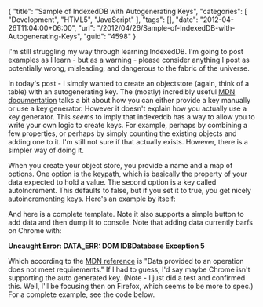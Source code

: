 {
	"title": "Sample of IndexedDB with Autogenerating Keys",
	"categories": [
		"Development",
		"HTML5",
		"JavaScript"
	],
	"tags": [],
	"date": "2012-04-26T11:04:00+06:00",
	"url": "/2012/04/26/Sample-of-IndexedDB-with-Autogenerating-Keys",
	"guid": "4598"
}

I'm still struggling my way through learning IndexedDB. I'm going to post examples as I learn - but as a warning - please consider anything I post as potentially wrong, misleading, and dangerous to the fabric of the universe.

In today's post - I simply wanted to create an objectstore (again, think of a table) with an autogenerating key. The (mostly) incredibly useful <a href="https://developer.mozilla.org/en/IndexedDB/Using_IndexedDB">MDN documentation</a> talks a bit about how you can either provide a key manually or use a key generator. However it doesn't explain how you actually use a key generator. This <i>seems</i> to imply that indexeddb has a way to allow you to write your own logic to create keys. For example, perhaps by combining a few properties, or perhaps by simply counting the existing objects and adding one to it. I'm still not sure if that actually exists. However, there is a simpler way of doing it. 

When you create your object store, you provide a name and a map of options. One option is the keypath, which is basically the property of your data expected to hold a value. The second option is a key called autoIncrement. This defaults to false, but if you set it to true, you get nicely autoincrementing keys. Here's an example by itself:

<script src="https://gist.github.com/2499947.js?file=gistfile1.js"></script>

And here is a complete template. Note it also supports a simple button to add data and then dump it to console. Note that adding data currently barfs on Chrome with:

<b>Uncaught Error: DATA_ERR: DOM IDBDatabase Exception 5</b>

Which according to the <a href="https://developer.mozilla.org/en/IndexedDB/IDBDatabaseException">MDN reference</a> is "Data provided to an operation does not meet requirements." If I had to guess, I'd say maybe Chrome isn't supporting the auto generated key. (Note - I just did a test and confirmed this. Well, I'll be focusing then on Firefox, which seems to be more to spec.) For a complete example, see the code below.

<script src="https://gist.github.com/2499973.js?file=gistfile1.html"></script>